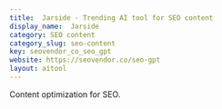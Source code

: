 ```yaml
---
title:  Jarside - Trending AI tool for SEO content
display_name:  Jarside
category: SEO content
category_slug: seo-content
key: seovendor_co_seo_gpt
website: https://seovendor.co/seo-gpt
layout: aitool
---
```


Content optimization for SEO.
